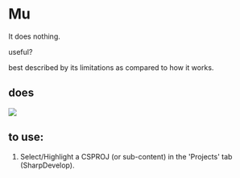 ﻿# Mu

It does nothing.

useful?

best described by its limitations as compared to how it works.


## does

![](https://raw.github.com/tfoxo/System.Cor3/master/Source-ICSharpCode/Mu/build/mu.png)

## to use:

1. Select/Highlight a CSPROJ (or sub-content) in the 'Projects' tab (SharpDevelop).


